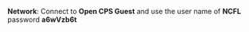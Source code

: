
**Network**: Connect to **Open CPS Guest** and use the user name of **NCFL** password **a6wVzb6t**

